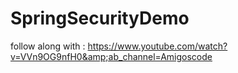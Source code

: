 # SpringSecurityDemo

follow along with : https://www.youtube.com/watch?v=VVn9OG9nfH0&amp;ab_channel=Amigoscode

